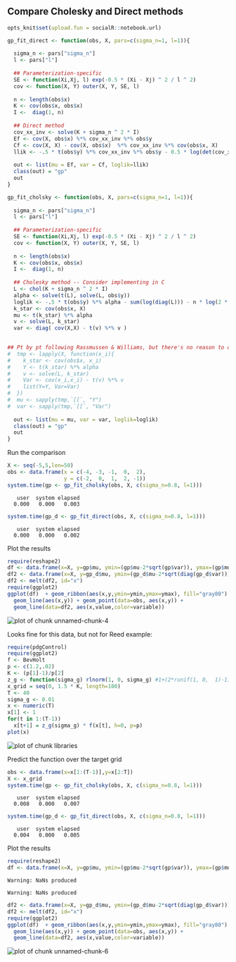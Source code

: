 

## Compare Cholesky and Direct methods

```r
opts_knit$set(upload.fun = socialR::notebook.url)
```




```r
gp_fit_direct <- function(obs, X, pars=c(sigma_n=1, l=1)){
  
  sigma_n <- pars["sigma_n"]
  l <- pars["l"]
  
  ## Parameterization-specific
  SE <- function(Xi,Xj, l) exp(-0.5 * (Xi - Xj) ^ 2 / l ^ 2)
  cov <- function(X, Y) outer(X, Y, SE, l) 
  
  n <- length(obs$x)
  K <- cov(obs$x, obs$x)
  I <-  diag(1, n)
  
  ## Direct method 
  cov_xx_inv <- solve(K + sigma_n ^ 2 * I)
  Ef <- cov(X, obs$x) %*% cov_xx_inv %*% obs$y
  Cf <- cov(X, X) - cov(X, obs$x)  %*% cov_xx_inv %*% cov(obs$x, X)
  llik <- -.5 * t(obs$y) %*% cov_xx_inv %*% obs$y - 0.5 * log(det(cov_xx_inv)) - n * log(2 * pi) / 2
  
  out <- list(mu = Ef, var = Cf, loglik=llik)
  class(out) = "gp"
  out
}
```




```r
gp_fit_cholsky <- function(obs, X, pars=c(sigma_n=1, l=1)){
  
  sigma_n <- pars["sigma_n"]
  l <- pars["l"]
  
  ## Parameterization-specific
  SE <- function(Xi,Xj, l) exp(-0.5 * (Xi - Xj) ^ 2 / l ^ 2)
  cov <- function(X, Y) outer(X, Y, SE, l) 
  
  n <- length(obs$x)
  K <- cov(obs$x, obs$x)
  I <-  diag(1, n)
  
  ## Cholesky method -- Consider implementing in C
  L <- chol(K + sigma_n ^ 2 * I)
  alpha <- solve(t(L), solve(L, obs$y))
  loglik <- -.5 * t(obs$y) %*% alpha - sum(log(diag(L))) - n * log(2 * pi) / 2
  k_star <- cov(obs$x, X)
  mu <- t(k_star) %*% alpha
  v <- solve(L, k_star)
  var <- diag( cov(X,X) - t(v) %*% v )

  
## Pt by pt following Rassmussen & Williams, but there's no reason to do it this way
#  tmp <- lapply(X, function(x_i){  
#    k_star <- cov(obs$x, x_i)
#    Y <- t(k_star) %*% alpha
#    v <- solve(L, k_star)
#    Var <- cov(x_i,x_i) - t(v) %*% v
#    list(Y=Y, Var=Var)
#  })
#  mu <- sapply(tmp,`[[`, "Y")
#  var <- sapply(tmp,`[[`, "Var")
    
  out <- list(mu = mu, var = var, loglik=loglik)
  class(out) = "gp"
  out
}
```


Run the comparison


```r
X <- seq(-5,5,len=50)
obs <- data.frame(x = c(-4, -3, -1,  0,  2),
                  y = c(-2,  0,  1,  2, -1))
system.time(gp <- gp_fit_cholsky(obs, X, c(sigma_n=0.8, l=1)))
```

```
   user  system elapsed 
  0.000   0.000   0.003 
```

```r
system.time(gp_d <- gp_fit_direct(obs, X, c(sigma_n=0.8, l=1)))
```

```
   user  system elapsed 
  0.000   0.000   0.002 
```


Plot the results


```r
require(reshape2)
df <- data.frame(x=X, y=gp$mu, ymin=(gp$mu-2*sqrt(gp$var)), ymax=(gp$mu+2*sqrt(gp$var)))
df2 <- data.frame(x=X, y=gp_d$mu, ymin=(gp_d$mu-2*sqrt(diag(gp_d$var))), ymax=(gp_d$mu+2*sqrt(diag(gp_d$var))))
df2 <- melt(df2, id="x")
require(ggplot2)
ggplot(df)  + geom_ribbon(aes(x,y,ymin=ymin,ymax=ymax), fill="gray80") + 
  geom_line(aes(x,y)) + geom_point(data=obs, aes(x,y)) + 
  geom_line(data=df2, aes(x,value,color=variable))
```

![plot of chunk unnamed-chunk-4](http://carlboettiger.info/assets/figures/2012-11-09-5e4df576d7-unnamed-chunk-4.png) 


Looks fine for this data, but not for Reed example:




```r
require(pdgControl)
require(ggplot2)
f <- BevHolt
p <- c(1.2,.02)
K <- (p[1]-1)/p[2] 
z_g <- function(sigma_g) rlnorm(1, 0, sigma_g) #1+(2*runif(1, 0,  1)-1)*sigma_g #
x_grid = seq(0, 1.5 * K, length=100)
T <- 40
sigma_g <- 0.01
x <- numeric(T)
x[1] <- 1
for(t in 1:(T-1))
  x[t+1] = z_g(sigma_g) * f(x[t], h=0, p=p)
plot(x)
```

![plot of chunk libraries](http://carlboettiger.info/assets/figures/2012-11-09-5e4df576d7-libraries.png) 




Predict the function over the target grid


```r
obs <- data.frame(x=x[1:(T-1)],y=x[2:T])
X <- x_grid
system.time(gp <- gp_fit_cholsky(obs, X, c(sigma_n=0.8, l=1)))
```

```
   user  system elapsed 
  0.008   0.000   0.007 
```

```r
system.time(gp_d <- gp_fit_direct(obs, X, c(sigma_n=0.8, l=1)))
```

```
   user  system elapsed 
  0.004   0.000   0.005 
```


Plot the results


```r
require(reshape2)
df <- data.frame(x=X, y=gp$mu, ymin=(gp$mu-2*sqrt(gp$var)), ymax=(gp$mu+2*sqrt(gp$var)))
```

```
Warning: NaNs produced
```

```
Warning: NaNs produced
```

```r
df2 <- data.frame(x=X, y=gp_d$mu, ymin=(gp_d$mu-2*sqrt(diag(gp_d$var))), ymax=(gp_d$mu+2*sqrt(diag(gp_d$var))))
df2 <- melt(df2, id="x")
require(ggplot2)
ggplot(df)  + geom_ribbon(aes(x,y,ymin=ymin,ymax=ymax), fill="gray80") + 
  geom_line(aes(x,y)) + geom_point(data=obs, aes(x,y)) + 
  geom_line(data=df2, aes(x,value,color=variable))
```

![plot of chunk unnamed-chunk-6](http://carlboettiger.info/assets/figures/2012-11-09-5e4df576d7-unnamed-chunk-6.png) 



